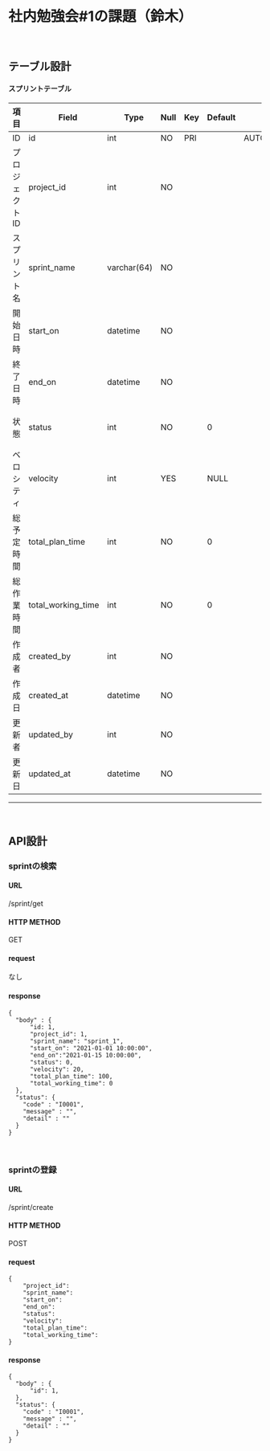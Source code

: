 # 社内勉強会#1の課題（鈴木）

<br>

## テーブル設計 

#### スプリントテーブル

|項目|　Field　|　Type　| Null | Key | Default |　　Option　　|　Description |
|----|----|----|----|----|----|----|----|
|ID|id|int|NO|PRI||AUTO_INCREMENT||
|プロジェクトID|project_id|int|NO|||||
|スプリント名|sprint_name|varchar(64)|NO|||||
|開始日時|start_on|datetime|NO|||||
|終了日時|end_on|datetime|NO|||||
|状態|status|int|NO||0|| 0=新規,1=進行中,2=完了 |
|ベロシティ|velocity|int|YES||NULL|||
|総予定時間|total_plan_time|int|NO||0|||
|総作業時間|total_working_time|int|NO||0|||
|作成者|created_by|int|NO|||||
|作成日|created_at|datetime|NO|||||
|更新者|updated_by|int|NO|||||
|更新日|updated_at|datetime|NO|||||

<hr><br>

## API設計

### sprintの検索

#### URL
/sprint/get

#### HTTP METHOD
GET

#### request
なし

#### response
``` 
{
  "body" : {
      "id: 1,
      "project_id": 1,
      "sprint_name": "sprint_1",
      "start_on": "2021-01-01 10:00:00",
      "end_on":"2021-01-15 10:00:00",
      "status": 0,
      "velocity": 20,
      "total_plan_time": 100,
      "total_working_time": 0
  },
  "status": {
    "code" : "I0001",
    "message" : "",
    "detail" : ""
  }
}
```
<br>

### sprintの登録

#### URL
/sprint/create

#### HTTP METHOD
POST

#### request
```
{
    "project_id":
    "sprint_name":
    "start_on":
    "end_on":
    "status":
    "velocity":
    "total_plan_time":
    "total_working_time":
}
```

#### response
```
{
  "body" : {
      "id": 1,
  },
  "status": {
    "code" : "I0001",
    "message" : "",
    "detail" : ""
  }
}
```
